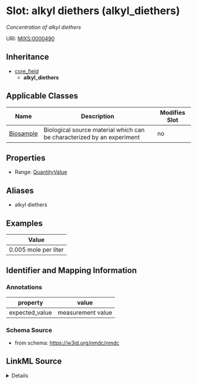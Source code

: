 # Slot: alkyl diethers (alkyl_diethers)


_Concentration of alkyl diethers_



URI: [MIXS:0000490](https://w3id.org/mixs/0000490)




## Inheritance

* [core_field](core_field.md)
    * **alkyl_diethers**





## Applicable Classes

| Name | Description | Modifies Slot |
| --- | --- | --- |
[Biosample](Biosample.md) | Biological source material which can be characterized by an experiment |  no  |







## Properties

* Range: [QuantityValue](QuantityValue.md)



## Aliases


* alkyl diethers




## Examples

| Value |
| --- |
| 0.005 mole per liter |

## Identifier and Mapping Information





### Annotations

| property | value |
| --- | --- |
| expected_value | measurement value || preferred_unit | mole per liter || occurrence | 1 |



### Schema Source


* from schema: https://w3id.org/nmdc/nmdc




## LinkML Source

<details>
```yaml
name: alkyl_diethers
annotations:
  expected_value:
    tag: expected_value
    value: measurement value
  preferred_unit:
    tag: preferred_unit
    value: mole per liter
  occurrence:
    tag: occurrence
    value: '1'
description: Concentration of alkyl diethers
title: alkyl diethers
examples:
- value: 0.005 mole per liter
from_schema: https://w3id.org/nmdc/nmdc
aliases:
- alkyl diethers
rank: 1000
is_a: core field
slot_uri: MIXS:0000490
multivalued: false
alias: alkyl_diethers
domain_of:
- Biosample
range: QuantityValue

```
</details>